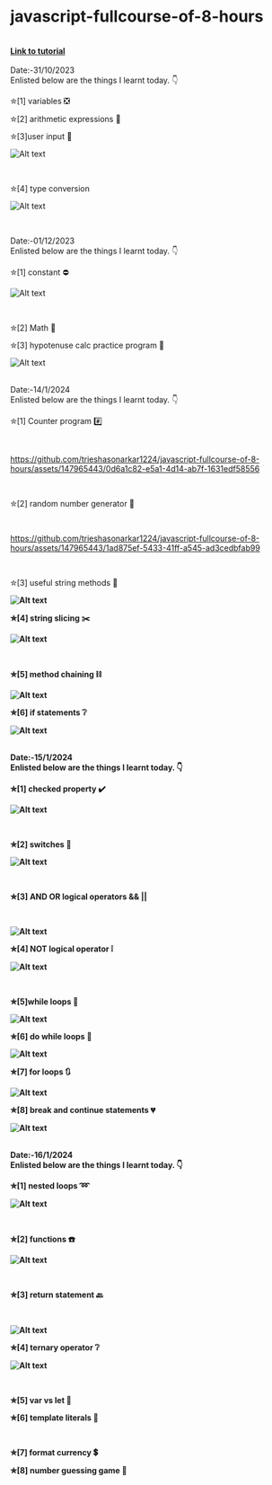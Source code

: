 # javascript-fullcourse-of-8-hours

<br>
<b> <a href="https://www.youtube.com/watch?v=8dWL3wF_OMw" target="_blank"> Link to tutorial </a></b>
<br>

<br>
Date:-31/10/2023
<br>
Enlisted below are the  things I learnt today. 👇
<br>

✮[1] variables ❎
<br>

✮[2] arithmetic expressions 🧮
<br>

✮[3]user input 🧮
<br>

![Alt text](AS1/user.input.png)

<br>

✮[4] type conversion

![Alt text](AS1/type.conversion.png) 

<br>

Date:-01/12/2023
<br>
Enlisted below are the things I learnt today. 👇
<br>

✮[1] constant ⛔
<br>

![Alt text](AS1/constant.png)

<br>

✮[2] Math 🔣
<br>

✮[3] hypotenuse calc practice program 📐

![Alt text](AS1/hypotheneus.png)

<br>
Date:-14/1/2024
<br>
Enlisted below are the things I learnt today. 👇
<br>

✮[1] Counter program #️⃣

<br>

https://github.com/trieshasonarkar1224/javascript-fullcourse-of-8-hours/assets/147965443/0d6a1c82-e5a1-4d14-ab7f-1631edf58556


<br>

✮[2] random number generator 🎲

<br>

https://github.com/trieshasonarkar1224/javascript-fullcourse-of-8-hours/assets/147965443/1ad875ef-5433-41ff-a545-ad3cedbfab99

<br>

✮[3] useful string methods 🧵
<b>


![Alt text](<string methods/string-methods .png>)

✮[4] string slicing ✂️
<br>


![Alt text](<String slicing/string.jpg>)

<br>

✮[5] method chaining ⛓️

![Alt text](<Method chaining/method-chaining.jpg>)


✮[6] if statements ❔

![Alt text](<If statement/if-statement.jpg>)

<br>
Date:-15/1/2024
<br>
Enlisted below are the things I learnt today. 👇
<br>

✮[1] checked property ✔️

 ![Alt text](<checked property/checked-property.jpg>)

 <br>

 ✮[2] switches 🔀


![Alt text](switches/switches.jpg)

<br>

✮[3] AND OR logical operators && ||

<br>

![Alt text](<AND OR logical operators &&/andor.jpg>)

✮[4] NOT logical operator ❕

![Alt text](<not logical operator/not logical.jpg>)

<br>

✮[5]while loops 🔁
<br>

![Alt text](<while loop/while.jpg>)



✮[6] do while loops 🔂
<br>

![Alt text](<do while loop/do while.jpg>)



✮[7]  for loops 🔃
<br>

![Alt text](<for loop/for loop.jpg>)


✮[8] break and continue statements 💔
<br>

![Alt text](<break and continue/break continue.jpg>)

<br>
Date:-16/1/2024
<br>
Enlisted below are the things I learnt today. 👇
<br>

✮[1]  nested loops ➿


![Alt text](<23-nested loops/nested loops.jpg>)


 <br>

 ✮[2] functions ☎️

![Alt text](24-functions/functions.jpg)


<br>

✮[3] return statement 🔙

<br>

![Alt text](<25-return statement/return statement.jpg>)



✮[4] ternary operator ❔

![Alt text](<26-ternary operators/ternary operator.jpg>)


<br>

✮[5] var vs let 🥊
<br>





✮[6] template literals 💬

<br>





✮[7] format currency 💲
<br>




✮[8] number guessing game 🔢
<br>


